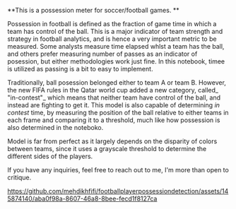 **This is a possession meter for soccer/football games. **

Possession in football is defined as the fraction of game time in which a team has control of the ball. This is a major indicator of team strength and strategy in football analytics, and is hence a very important metric to be measured. Some analysts measure time elapsed whlst a team has the ball, and others prefer measuring number of passes as an indicator of posession, but either methodologies work just fine. In this notebook, timee is utilized as passing is a bit to easy to implement. 


Traditionally, ball posession belonged either to team A or team B. However, the new FIFA rules in the Qatar world cup added a new category, called_ "in-contest"_ which means that neither team have control of the ball, and instead are fighting to get it. This model is also capable of determining _in contest_ time, by measuring the position of the ball relative to either teams in each frame and comparing it to a threshold, much like how possession is also determined in the noteboko.


Model is far from perfect as it largely depends on the disparity of colors between teams, since it uses a grayscale threshold to determine the different sides of the players.


If you have any inquiries, feel free to reach out to me, I'm more than open to critique.

https://github.com/mehdikhfifi/footballplayerpossessiondetection/assets/145874140/aba0f98a-8607-46a8-8bee-fecd1f8127ca
